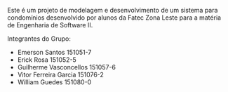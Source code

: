 Este é um projeto de modelagem e desenvolvimento de um sistema para condomínios desenvolvido por alunos da Fatec Zona Leste para a matéria de Engenharia de Software II.

Integrantes do Grupo:

* Emerson Santos 151051-7
* Erick Rosa 151052-5
* Guilherme Vasconcellos 151057-6
* Vitor Ferreira Garcia 151076-2 
* William Guedes 151080-0